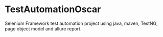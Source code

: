 # TestAutomationOscar
Selenium Framework test automation project using java, maven, TestNG, page object model and allure report.

